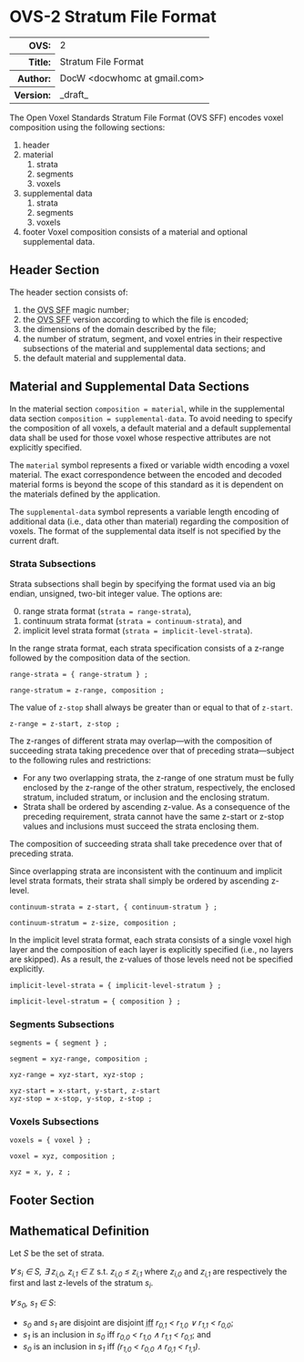 # OVS-2 Stratum File Format

<style>
  .info td { text-align: left; }
  .info th { text-align: right; }
</style>

<table class="info">
  <tbody>
  <tr>
    <th>OVS:</th>
    <td>2</td>
  </tr>
  <tr>
    <th>Title:</th>
    <td>Stratum File Format</td>
  </tr>
  <tr>
    <th>Author:</th>
    <td>DocW &lt;docwhomc at gmail.com&gt;</td>
  </tr>
  <tr>
    <th>Version:</th>
    <td>_draft_</td>
  </tr>
  </tbody>
</table>

The Open Voxel Standards Stratum File Format (OVS SFF) encodes voxel
composition using the following sections:
 1. header
 2. material
    1. strata
    2. segments
    3. voxels
 3. supplemental data
    1. strata
    2. segments
    3. voxels
 4. footer
Voxel composition consists of a material and optional supplemental data.

## Header Section

The header section consists of:
 1. the <abbr title="Open Voxel Standards Stratum File Format">OVS
    SFF</abbr> magic number;
 2. the <abbr title="Open Voxel Standards Stratum File Format">OVS
    SFF</abbr> version according to which the file is encoded;
 3. the dimensions of the domain described by the file;
 4. the number of stratum, segment, and voxel entries in their
    respective subsections of the material and supplemental data
    sections; and
 5. the default material and supplemental data.


## Material and Supplemental Data Sections

In the material section `composition = material`, while in the
supplemental data section `composition = supplemental-data`.
To avoid needing to specify the composition of all voxels, a default
material and a default supplemental data shall be used for those voxel
whose respective attributes are not explicitly specified.

The `material` symbol represents a fixed or variable width encoding a
voxel material.
The exact correspondence between the encoded and decoded material forms
is beyond the scope of this standard as it is dependent on the materials
defined by the application.

The `supplemental-data` symbol represents a variable length encoding of
additional data (i.e., data other than material) regarding the
composition of voxels.
The format of the supplemental data itself is not specified by the
current draft.

### Strata Subsections

Strata subsections shall begin by specifying the format used via an big
endian, unsigned, two-bit integer value.
The options are:

 0. range strata format (`strata = range-strata`),
 1. continuum strata format (`strata = continuum-strata`), and
 2. implicit level strata format (`strata = implicit-level-strata`).

In the range strata format, each strata specification consists of a
z-range followed by the composition data of the section.

```
range-strata = { range-stratum } ;
```

```
range-stratum = z-range, composition ;
```

The value of `z-stop` shall always be greater than or equal to that of
`z-start`.

```
z-range = z-start, z-stop ;
```

The z-ranges of different strata may overlap&mdash;with the composition
of succeeding strata taking precedence over that of preceding
strata&mdash;subject to the following rules and restrictions:

 - For any two overlapping strata, the z-range of one stratum must be
   fully enclosed by the z-range of the other stratum, respectively, the
   enclosed stratum, included stratum, or inclusion and the enclosing
   stratum.
 - Strata shall be ordered by ascending z-value.
   As a consequence of the preceding requirement, strata cannot have the
   same z-start or z-stop values and inclusions must succeed the strata
   enclosing them.

The composition of succeeding strata shall take precedence over that of
preceding strata.

Since overlapping strata are inconsistent with the continuum and
implicit level strata formats, their strata shall simply be ordered by
ascending z-level.

```
continuum-strata = z-start, { continuum-stratum } ;
```

```
continuum-stratum = z-size, composition ;
```

In the implicit level strata format, each strata consists of a single
voxel high layer and the composition of each layer is explicitly
specified (i.e., no layers are skipped).
As a result, the z-values of those levels need not be specified
explicitly.

```
implicit-level-strata = { implicit-level-stratum } ;
```

```
implicit-level-stratum = { composition } ;
```

### Segments Subsections

```
segments = { segment } ;
```

```
segment = xyz-range, composition ;
```

```
xyz-range = xyz-start, xyz-stop ;
```

```
xyz-start = x-start, y-start, z-start
xyz-stop = x-stop, y-stop, z-stop ;
```

### Voxels Subsections

```
voxels = { voxel } ;
```

```
voxel = xyz, composition ;
```

```
xyz = x, y, z ;
```

## Footer Section

## Mathematical Definition

Let _S_ be the set of strata.

_&forall; s<sub>i</sub> &isin; S, &exist; z<sub>i,0</sub>,
z<sub>i,1</sub> &isin; &integers;_ s.t. _z<sub>i,0</sub> &le;
z<sub>i,1</sub>_ where _z<sub>i,0</sub>_ and _z<sub>i,1</sub>_ are
respectively the first and last z-levels of the stratum _s<sub>i</sub>_.

_&forall; s<sub>0</sub>, s<sub>1</sub> &isin; S_:

 - _s<sub>0</sub>_ and _s<sub>1</sub>_ are disjoint are disjoint
   <abbr title="if and only if">iff</abbr> _r<sub>0,1</sub> &lt;
   r<sub>1,0</sub> &or; r<sub>1,1</sub> &lt; r<sub>0,0</sub>_;
 - _s<sub>1</sub>_ is an inclusion in _s<sub>0</sub>_ iff
   _r<sub>0,0</sub> &lt; r<sub>1,0</sub> &and; r<sub>1,1</sub> &lt;
   r<sub>0,1</sub>_; and
 - _s<sub>0</sub>_ is an inclusion in _s<sub>1</sub>_ iff
   _(r<sub>1,0</sub> &lt; r<sub>0,0</sub> &and; r<sub>0,1</sub> &lt;
   r<sub>1,1</sub>)_.
